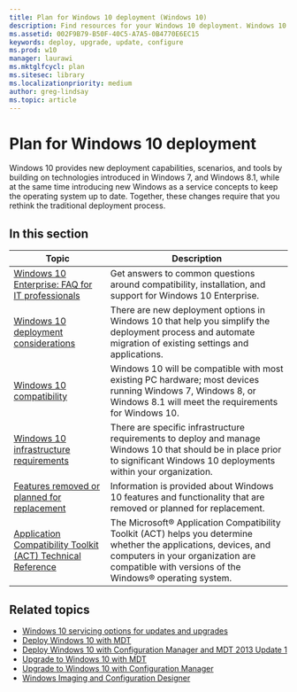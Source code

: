 ```yaml
---
title: Plan for Windows 10 deployment (Windows 10)
description: Find resources for your Windows 10 deployment. Windows 10 provides new deployment capabilities and tools, and introduces new ways to keep the OS up to date. 
ms.assetid: 002F9B79-B50F-40C5-A7A5-0B4770E6EC15
keywords: deploy, upgrade, update, configure
ms.prod: w10
manager: laurawi
ms.mktglfcycl: plan
ms.sitesec: library
ms.localizationpriority: medium
author: greg-lindsay
ms.topic: article
---
```


# Plan for Windows 10 deployment
Windows 10 provides new deployment capabilities, scenarios, and tools by building on technologies introduced in Windows 7, and Windows 8.1, while at the same time introducing new Windows as a service concepts to keep the operating system up to date. Together, these changes require that you rethink the traditional deployment process.

## In this section
|Topic |Description |
|------|------------|
|[Windows 10 Enterprise: FAQ for IT professionals](windows-10-enterprise-faq-itpro.md) | Get answers to common questions around compatibility, installation, and support for Windows 10 Enterprise. |
|[Windows 10 deployment considerations](windows-10-deployment-considerations.md) |There are new deployment options in Windows 10 that help you simplify the deployment process and automate migration of existing settings and applications. |
|[Windows 10 compatibility](windows-10-compatibility.md) |Windows 10 will be compatible with most existing PC hardware; most devices running Windows 7, Windows 8, or Windows 8.1 will meet the requirements for Windows 10. |
|[Windows 10 infrastructure requirements](windows-10-infrastructure-requirements.md) |There are specific infrastructure requirements to deploy and manage Windows 10 that should be in place prior to significant Windows 10 deployments within your organization. |
|[Features removed or planned for replacement](features-lifecycle.md) |Information is provided about Windows 10 features and functionality that are removed or planned for replacement. |
|[Application Compatibility Toolkit (ACT) Technical Reference](act-technical-reference.md) |The Microsoft® Application Compatibility Toolkit (ACT) helps you determine whether the applications, devices, and computers in your organization are compatible with versions of the Windows® operating system. |

## Related topics
- [Windows 10 servicing options for updates and upgrades](../update/index.md)
- [Deploy Windows 10 with MDT](../deploy-windows-mdt/deploy-windows-10-with-the-microsoft-deployment-toolkit.md)
- [Deploy Windows 10 with Configuration Manager and MDT 2013 Update 1](../deploy-windows-sccm/deploy-windows-10-with-system-center-2012-r2-configuration-manager.md)
- [Upgrade to Windows 10 with MDT](../deploy-windows-mdt/upgrade-to-windows-10-with-the-microsoft-deployment-toolkit.md)
- [Upgrade to Windows 10 with Configuration Manager](../upgrade/upgrade-to-windows-10-with-system-center-configuraton-manager.md)
- [Windows Imaging and Configuration Designer](https://go.microsoft.com/fwlink/p/?LinkId=733911)
 
